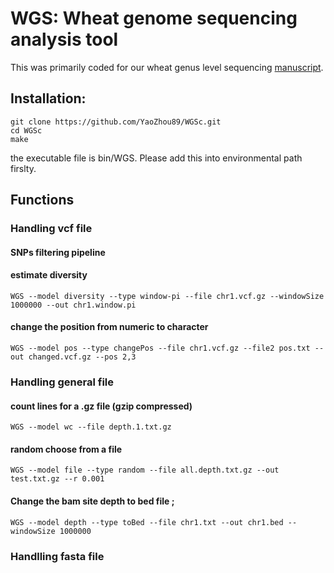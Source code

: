 # WGS: Wheat genome sequencing analysis tool
This was primarily coded for our wheat genus level sequencing [manuscript](https://www.biorxiv.org/content/10.1101/2020.03.21.001362v1).
## Installation:
    git clone https://github.com/YaoZhou89/WGSc.git
    cd WGSc
    make
the executable file is bin/WGS. Please add this into environmental path firslty.
   
## Functions
### Handling vcf file
#### SNPs filtering pipeline

#### estimate diversity 
    WGS --model diversity --type window-pi --file chr1.vcf.gz --windowSize 1000000 --out chr1.window.pi
    
####  change the position from numeric to character
    WGS --model pos --type changePos --file chr1.vcf.gz --file2 pos.txt --out changed.vcf.gz --pos 2,3
    
### Handling general file
#### count lines for a .gz file (gzip compressed)
    WGS --model wc --file depth.1.txt.gz
    
#### random choose from a file
    WGS --model file --type random --file all.depth.txt.gz --out test.txt.gz --r 0.001
    
#### Change the bam site depth to bed file ;
    WGS --model depth --type toBed --file chr1.txt --out chr1.bed --windowSize 1000000
    
### Handlling fasta file

